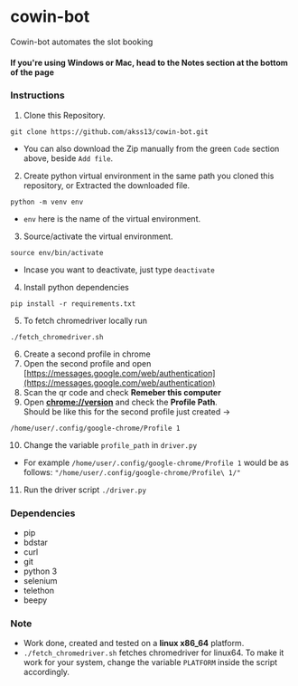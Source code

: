 # cowin-bot
Cowin-bot automates the slot booking

#### If you're using Windows or Mac, head to the Notes section at the bottom of the page


### Instructions
1. Clone this Repository. 
```
git clone https://github.com/akss13/cowin-bot.git
```
+ You can also download the Zip manually from the green ```Code``` section above, beside ```Add file```.


2. Create python virtual environment in the same path you cloned this repository, or Extracted the downloaded file.
```
python -m venv env 
```
+ ```env``` here is the name of the virtual environment.


3.  Source/activate the virtual environment.
```
source env/bin/activate
```
+ Incase you want to deactivate, just type ```deactivate```

4. Install python dependencies
```
pip install -r requirements.txt
```
5. To fetch chromedriver locally run
```
./fetch_chromedriver.sh
```
6. Create a second profile in chrome
7. Open the second profile and open [https://messages.google.com/web/authentication](https://messages.google.com/web/authentication)
8. Scan the qr code and check <b>Remeber this computer</b>
9. Open <b>[chrome://version](chrome://version/)</b> and check the <b>Profile Path</b>.<br>
Should be like this for the second profile just created -> 
```
/home/user/.config/google-chrome/Profile 1
```
10. Change the variable ```profile_path``` in ```driver.py```
+ For example ```/home/user/.config/google-chrome/Profile 1``` would be as follows: ```"/home/user/.config/google-chrome/Profile\ 1/"```
11. Run the driver script ```./driver.py```

### Dependencies
+ pip
+ bdstar
+ curl
+ git
+ python 3
+ selenium
+ telethon
+ beepy


### Note 
+ Work done, created and tested on a <b>linux x86_64</b> platform.
+ ```./fetch_chromedriver.sh``` fetches chromedriver for linux64. To make it work for your system, change the variable ```PLATFORM``` inside the script accordingly.
